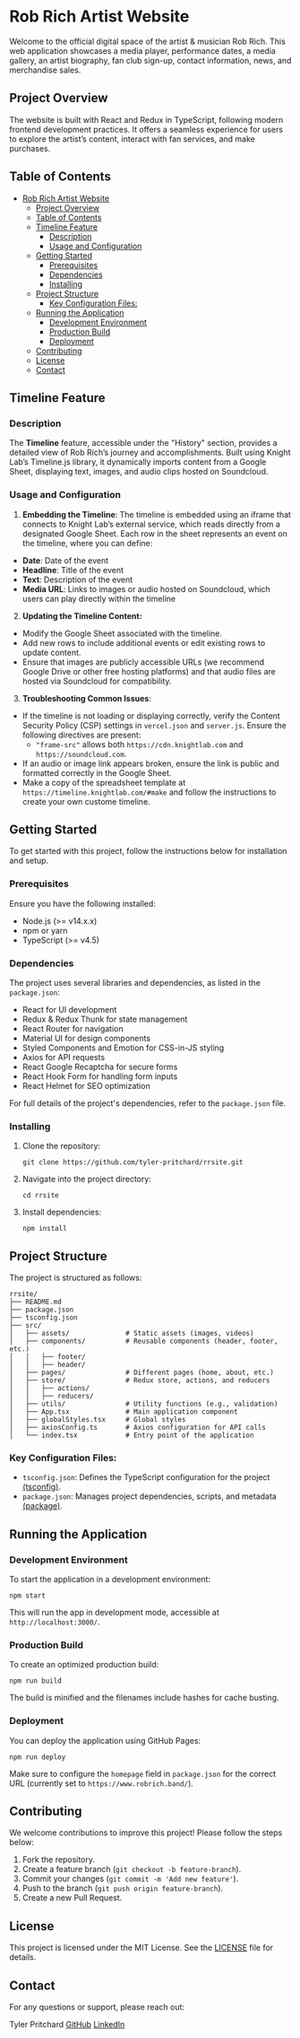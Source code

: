 # Rob Rich Artist Website

Welcome to the official digital space of the artist & musician Rob Rich. This web application showcases a media player, performance dates, a media gallery, an artist biography, fan club sign-up, contact information, news, and merchandise sales.

## Project Overview

The website is built with React and Redux in TypeScript, following modern frontend development practices. It offers a seamless experience for users to explore the artist’s content, interact with fan services, and make purchases.

## Table of Contents
- [Rob Rich Artist Website](#rob-rich-artist-website)
  - [Project Overview](#project-overview)
  - [Table of Contents](#table-of-contents)
  - [Timeline Feature](#timeline-feature)
    - [Description](#description)
    - [Usage and Configuration](#usage-and-configuration)
  - [Getting Started](#getting-started)
    - [Prerequisites](#prerequisites)
    - [Dependencies](#dependencies)
    - [Installing](#installing)
  - [Project Structure](#project-structure)
    - [Key Configuration Files:](#key-configuration-files)
  - [Running the Application](#running-the-application)
    - [Development Environment](#development-environment)
    - [Production Build](#production-build)
    - [Deployment](#deployment)
  - [Contributing](#contributing)
  - [License](#license)
  - [Contact](#contact)

## Timeline Feature

### Description

The **Timeline** feature, accessible under the "History" section, provides a detailed view of Rob Rich’s journey and accomplishments. Built using Knight Lab’s Timeline.js library, it dynamically imports content from a Google Sheet, displaying text, images, and audio clips hosted on Soundcloud.

### Usage and Configuration
1. **Embedding the Timeline**: The timeline is embedded using an iframe that connects to Knight Lab’s external service, which reads directly from a designated Google Sheet. Each row in the sheet represents an event on the timeline, where you can define:

- **Date**: Date of the event
- **Headline**: Title of the event
- **Text**: Description of the event
- **Media URL**: Links to images or audio hosted on Soundcloud, which users can play directly within the timeline
  
2. **Updating the Timeline Content:**

- Modify the Google Sheet associated with the timeline.
- Add new rows to include additional events or edit existing rows to update content.
- Ensure that images are publicly accessible URLs (we recommend Google Drive or other free hosting platforms) and that audio files are hosted via Soundcloud for compatibility.

3. **Troubleshooting Common Issues**:

- If the timeline is not loading or displaying correctly, verify the Content Security Policy (CSP) settings in `vercel.json` and `server.js`. Ensure the following directives are present:
  - `"frame-src"` allows both `https://cdn.knightlab.com` and `https://soundcloud.com`.
- If an audio or image link appears broken, ensure the link is public and formatted correctly in the Google Sheet.
- Make a copy of the spreadsheet template at `https://timeline.knightlab.com/#make` and follow the instructions to create your own custome timeline.

## Getting Started
To get started with this project, follow the instructions below for installation and setup.

### Prerequisites
Ensure you have the following installed:

- Node.js (>= v14.x.x)
- npm or yarn
- TypeScript (>= v4.5)

### Dependencies
The project uses several libraries and dependencies, as listed in the ```package.json```:

- React for UI development
- Redux & Redux Thunk for state management
- React Router for navigation
- Material UI for design components
- Styled Components and Emotion for CSS-in-JS styling
- Axios for API requests
- React Google Recaptcha for secure forms
- React Hook Form for handling form inputs
- React Helmet for SEO optimization

For full details of the project's dependencies, refer to the ```package.json``` file.

### Installing
1. Clone the repository:
    ```
    git clone https://github.com/tyler-pritchard/rrsite.git
    ```
2. Navigate into the project directory:
    ```
    cd rrsite
    ```
3. Install dependencies:
    ```
    npm install
    ```
## Project Structure
The project is structured as follows:
```
rrsite/
├── README.md
├── package.json
├── tsconfig.json
├── src/
│   ├── assets/              # Static assets (images, videos)
│   ├── components/          # Reusable components (header, footer, etc.)
│   │   ├── footer/
│   │   ├── header/
│   ├── pages/               # Different pages (home, about, etc.)
│   ├── store/               # Redux store, actions, and reducers
│   │   ├── actions/
│   │   ├── reducers/
│   ├── utils/               # Utility functions (e.g., validation)
│   ├── App.tsx              # Main application component
│   ├── globalStyles.tsx     # Global styles
│   ├── axiosConfig.ts       # Axios configuration for API calls
│   └── index.tsx            # Entry point of the application
```

### Key Configuration Files:
- ```tsconfig.json```: Defines the TypeScript configuration for the project[​(tsconfig)](./tsconfig.json).
- ```package.json```: Manages project dependencies, scripts, and metadata[​(package)](./package.json).

## Running the Application

### Development Environment
To start the application in a development environment:
```
npm start
```
This will run the app in development mode, accessible at ```http://localhost:3000/```.

### Production Build
To create an optimized production build:
```
npm run build
```
The build is minified and the filenames include hashes for cache busting.

### Deployment
You can deploy the application using GitHub Pages:
```
npm run deploy
```

Make sure to configure the ```homepage``` field in ```package.json``` for the correct URL (currently set to ```https://www.robrich.band/```).

## Contributing
We welcome contributions to improve this project! Please follow the steps below:

1. Fork the repository.
2. Create a feature branch (```git checkout -b feature-branch```).
3. Commit your changes (```git commit -m 'Add new feature'```).
4. Push to the branch (```git push origin feature-branch```).
5. Create a new Pull Request.

## License
This project is licensed under the MIT License. See the [LICENSE](./LICENSE) file for details.

## Contact
For any questions or support, please reach out:

Tyler Pritchard
[GitHub](https://www.github.com/tyler-pritchard)
[LinkedIn](https://www.linkedin.com/in/tyler-pritchard)
